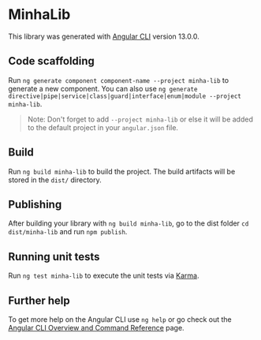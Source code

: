 # MinhaLib

This library was generated with [Angular CLI](https://github.com/angular/angular-cli) version 13.0.0.

## Code scaffolding

Run `ng generate component component-name --project minha-lib` to generate a new component. You can also use `ng generate directive|pipe|service|class|guard|interface|enum|module --project minha-lib`.
> Note: Don't forget to add `--project minha-lib` or else it will be added to the default project in your `angular.json` file. 

## Build

Run `ng build minha-lib` to build the project. The build artifacts will be stored in the `dist/` directory.

## Publishing

After building your library with `ng build minha-lib`, go to the dist folder `cd dist/minha-lib` and run `npm publish`.

## Running unit tests

Run `ng test minha-lib` to execute the unit tests via [Karma](https://karma-runner.github.io).

## Further help

To get more help on the Angular CLI use `ng help` or go check out the [Angular CLI Overview and Command Reference](https://angular.io/cli) page.
